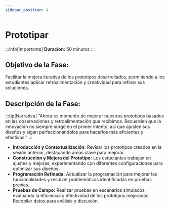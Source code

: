 ```yaml
---
sidebar_position: 4
---
```


# Prototipar

:::info[Importante]
**Duracion:** 50 minutos
:::


## Objetivo de la Fase:
Facilitar la mejora iterativa de los prototipos desarrollados, permitiendo a los estudiantes aplicar retroalimentación y creatividad para refinar sus soluciones.

## Descripción de la Fase:
:::tip[Narrativa]
"Ahora es momento de mejorar nuestros prototipos basados en las observaciones y retroalimentación que recibimos. Recuerden que la innovación no siempre surge en el primer intento, así que ajusten sus diseños y sigan perfeccionándolos para hacerlos más eficientes y efectivos."
:::

- **Introducción y Contextualización:** Revisar los prototipos creados en la sesión anterior, destacando áreas clave para mejorar.
- **Construcción y Mejora del Prototipo:** Los estudiantes trabajan en ajustes y mejoras, experimentando con diferentes configuraciones para optimizar sus diseños.
- **Programación Refinada:** Actualizar la programación para mejorar las funcionalidades y resolver problemáticas identificadas en pruebas previas.
- **Pruebas de Campo:** Realizar pruebas en escenarios simulados, evaluando la eficiencia y efectividad de los prototipos mejorados. Recopilar datos para análisis y discusión.